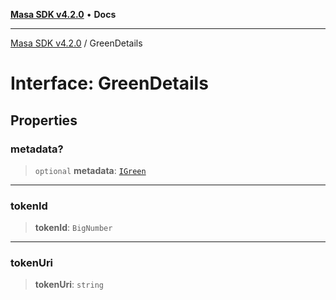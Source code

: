 [**Masa SDK v4.2.0**](../README.md) • **Docs**

***

[Masa SDK v4.2.0](../globals.md) / GreenDetails

# Interface: GreenDetails

## Properties

### metadata?

> `optional` **metadata**: [`IGreen`](IGreen.md)

***

### tokenId

> **tokenId**: `BigNumber`

***

### tokenUri

> **tokenUri**: `string`
